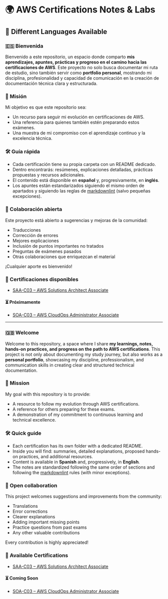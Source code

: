 # 🌍 AWS Certifications Notes & Labs

## 📖 Different Languages Available

### 🇪🇸 Bienvenida

Bienvenido a este repositorio, un espacio donde comparto **mis aprendizajes, apuntes, prácticas y progreso en el camino hacia las certificaciones de AWS**.
Este proyecto no solo busca documentar mi ruta de estudio, sino también servir como **portfolio personal**, mostrando mi disciplina, profesionalidad y capacidad de comunicación en la creación de documentación técnica clara y estructurada.

### 🎯 Misión

Mi objetivo es que este repositorio sea:

- Un recurso para seguir mi evolución en certificaciones de AWS.
- Una referencia para quienes también estén preparando estos exámenes.
- Una muestra de mi compromiso con el aprendizaje continuo y la excelencia técnica.

### 🛠️ Guía rápida

- Cada certificación tiene su propia carpeta con un README dedicado.
- Dentro encontrarás: resúmenes, explicaciones detalladas, prácticas propuestas y recursos adicionales.
- El contenido está disponible en **español** y, progresivamente, en **inglés**.
- Los apuntes están estandarizados siguiendo el mismo orden de apartados y siguiendo las reglas de [markdownlint](https://github.com/DavidAnson/markdownlint/blob/main/doc/Rules.md) (salvo pequeñas excepciones).

### 🤝 Colaboración abierta

Este proyecto está abierto a sugerencias y mejoras de la comunidad:

- Traducciones
- Corrección de errores
- Mejores explicaciones
- Inclusión de puntos importantes no tratados
- Preguntas de exámenes pasados
- Otras colaboraciones que enriquezcan el material

¡Cualquier aporte es bienvenido!

### 📂 Certificaciones disponibles

- [SAA-C03 – AWS Solutions Architect Associate](./SAA-C03/README.md)

#### ⏳ Próximamente

- [SOA-C03 – AWS CloudOps Administrator Associate](./SOA-C03/README.md)

---

### 🇬🇧 Welcome

Welcome to this repository, a space where I share **my learnings, notes, hands-on practices, and progress on the path to AWS certifications**.
This project is not only about documenting my study journey, but also works as a **personal portfolio**, showcasing my discipline, professionalism, and communication skills in creating clear and structured technical documentation.

### 🎯 Mission

My goal with this repository is to provide:

- A resource to follow my evolution through AWS certifications.
- A reference for others preparing for these exams.
- A demonstration of my commitment to continuous learning and technical excellence.

### 🛠️ Quick guide

- Each certification has its own folder with a dedicated README.
- Inside you will find: summaries, detailed explanations, proposed hands-on practices, and additional resources.
- Content is available in **Spanish** and, progressively, in **English**.
- The notes are standardized following the same order of sections and following the [markdownlint](https://github.com/DavidAnson/markdownlint/blob/main/doc/Rules.md) rules (with minor exceptions).

### 🤝 Open collaboration

This project welcomes suggestions and improvements from the community:

- Translations
- Error corrections
- Clearer explanations
- Adding important missing points
- Practice questions from past exams
- Any other valuable contributions

Every contribution is highly appreciated!

### 📂 Available Certifications

- [SAA-C03 – AWS Solutions Architect Associate](./SAA-C03/README.md)

#### ⏳ Coming Soon

- [SOA-C03 – AWS CloudOps Administrator Associate](./SOA-C03/README.md)
